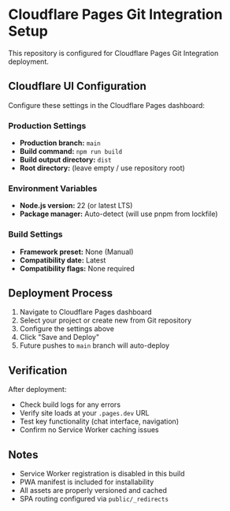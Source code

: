 # Cloudflare Pages Git Integration Setup

This repository is configured for Cloudflare Pages Git Integration deployment.

## Cloudflare UI Configuration

Configure these settings in the Cloudflare Pages dashboard:

### Production Settings

- **Production branch:** `main`
- **Build command:** `npm run build`
- **Build output directory:** `dist`
- **Root directory:** (leave empty / use repository root)

### Environment Variables

- **Node.js version:** 22 (or latest LTS)
- **Package manager:** Auto-detect (will use pnpm from lockfile)

### Build Settings

- **Framework preset:** None (Manual)
- **Compatibility date:** Latest
- **Compatibility flags:** None required

## Deployment Process

1. Navigate to Cloudflare Pages dashboard
2. Select your project or create new from Git repository
3. Configure the settings above
4. Click "Save and Deploy"
5. Future pushes to `main` branch will auto-deploy

## Verification

After deployment:

- Check build logs for any errors
- Verify site loads at your `.pages.dev` URL
- Test key functionality (chat interface, navigation)
- Confirm no Service Worker caching issues

## Notes

- Service Worker registration is disabled in this build
- PWA manifest is included for installability
- All assets are properly versioned and cached
- SPA routing configured via `public/_redirects`
